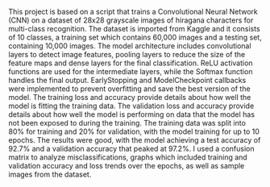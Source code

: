 This project is based on a script that trains a Convolutional Neural Network (CNN) on a
dataset of 28x28 grayscale images of hiragana characters for multi-class recognition. The dataset
is imported from Kaggle and it consists of 10 classes, a training set which contains 60,000
images and a testing set, containing 10,000 images.
The model architecture includes convolutional layers to detect image features, pooling
layers to reduce the size of the feature maps and dense layers for the final classification. ReLU
activation functions are used for the intermediate layers, while the Softmax function handles the
final output. EarlyStopping and ModelCheckpoint callbacks were implemented to prevent
overfitting and save the best version of the model. The training loss and accuracy provide details
about how well the model is fitting the training data. The validation loss and accuracy provide
details about how well the model is performing on data that the model has not been exposed to
during the training. The training data was split into 80% for training and 20% for validation, with
the model training for up to 10 epochs.
The results were good, with the model achieving a test accuracy of 92.7% and a
validation accuracy that peaked at 97.2%. I used a confusion matrix to analyze
misclassifications, graphs which included training and validation accuracy and loss trends over
the epochs, as well as sample images from the dataset.
